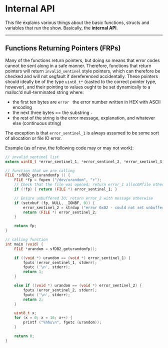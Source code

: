 Internal API
============

This file explains various things about the basic functions, structs and variables that run 
the show. Basically, the **internal API**.

--------------------------------------------------------------------------------------------------

Functions Returning Pointers (FRPs)
----------------------------------

Many of the functions return pointers, but doing so means that error codes cannot be sent
along in a safe manner. Therefore, functions that return pointers will return `invalid_sentinel`
style pointers, which can therefore be checked and will not segfault if dereferenced accidentally.
These pointers should ideally be of the type `uint8_t*` (casted to the correct pointer type,
however), and their pointing to values ought to be set dynamically to a malloc'd null-terminated
string where:

 - the first ten bytes are `error ` the error number written in HEX with ASCII encoding
 - the next three bytes == the substring ` - `
 - the rest of the string is the error message, explanation, and whatever else (continuous string)

The exception is that `error_sentinel_1` is always assumed to be some sort of allocation or
file IO error.

Example (as of now, the following code may or may not work):

```C
// invalid_sentinel list
extern uint8_t *error_sentinel_1, *error_sentinel_2, *error_sentinel_3;

// function that we are calling
FILE *sfDB2_geturandomfp () {
	FILE *fp = fopen ("/dev/urandom", "r");
	// Check that the file was opened; return error_1 allocORfile otherwise
	if (!fp) { return (FILE *) error_sentinel_1; }

	// Ensure unbuffered IO; return error_2 with message otherwise
	if (setvbuf (fp, NULL, _IONBF, 0)) {
		error_sentinel_2 = strdup ("error 0x02 - could not set unbuffered IO");
		return (FILE *) error_sentinel_2;
	}

	return fp;
}

// calling function
int main (void) {
	FILE *urandom = sfDB2_geturandomfp();

	if ((void *) urandom == (void *) error_sentinel_1) {
		fputs (error_sentinel_1, stderr);
		fputc ('\n', stderr);
		return 1;
	}

	else if ((void *) urandom == (void *) error_sentinel_2) {
		fputs (error_sentinel_2, stderr);
		fputc ('\n', stderr);
		return 2;
	}

	uint8_t x;
	for (x = 0; x = 16; x++) {
		printf ("%hhu\n", fgetc (urandom));
	}

	return 0;
}
```
